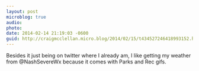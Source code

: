 ```yaml
---
layout: post
microblog: true
audio: 
photo: 
date: 2014-02-14 21:19:03 -0600
guid: http://craigmcclellan.micro.blog/2014/02/15/t434527246418993152.html
---
```

Besides it just being on twitter where I already am, I like getting my weather from @NashSevereWx because it comes with Parks and Rec gifs.
